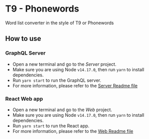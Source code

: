 # T9 - Phonewords
Word list converter in the style of T9 or Phonewords

## How to use

### GraphQL Server

- Open a new terminal and go to the *Server* project.
- Make sure you are using Node `v14.17.0`, then run `yarn` to install dependencies.
- Run `yarn start` to run the GraphQL server.
- For more information, please refer to the [Server Readme file](/server/README.md)

### React Web app

- Open a new terminal and go to the *Web* project.
- Make sure you are using Node `v14.17.0`, then run `yarn` to install dependencies.
- Run `yarn start` to run the React app.
- For more information, please refer to the [Web Readme file](/web/README.md)
